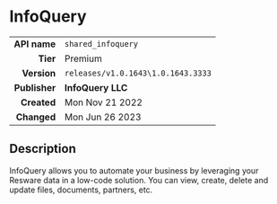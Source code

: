 # InfoQuery
| | |
|-:|-|
|**API name**|`shared_infoquery`|
|**Tier**|Premium|
|**Version**|`releases/v1.0.1643\1.0.1643.3333`|
|**Publisher**|**InfoQuery LLC**|
|**Created**|Mon Nov 21 2022|
|**Changed**|Mon Jun 26 2023|

## Description
InfoQuery allows you to automate your business by leveraging your Resware data in a low-code solution. You can view, create, delete and update files, documents, partners, etc.
